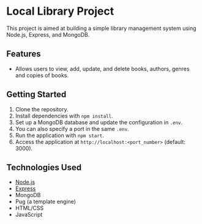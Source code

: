 # Local Library Project

This project is aimed at building a simple library management system using Node.js, Express, and MongoDB.

## Features

- Allows users to view, add, update, and delete books, authors, genres and copies of books.

## Getting Started

1. Clone the repository.
2. Install dependencies with `npm install`.
3. Set up a MongoDB database and update the configuration in `.env`.
4. You can also specify a port in the same `.env`.
5. Run the application with `npm start`.
6. Access the application at `http://localhost:<port_number>` (default: 3000).

## Technologies Used

- [Node.js](https://nodejs.org/en/learn/getting-started/introduction-to-nodejs)
- [Express](https://expressjs.com/en/starter/installing.html)
- MongoDB
- Pug (a template engine)
- HTML/CSS
- JavaScript
